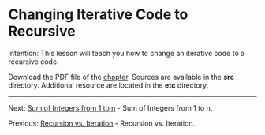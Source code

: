 # Changing Iterative Code to Recursive

Intention: This lesson will teach you how to change an iterative code to a recursive code.

Download the PDF file of the [chapter](chapter_10.pdf). Sources are available in the <b>src</b> directory. 
Additional resource are located in the <b>etc</b> directory.

<hr>

Next: [Sum of Integers from 1 to n](chapter_11.md "Sum of Integers from 1 to n") - Sum of Integers from 1 to n.

Previous: [Recursion vs. Iteration](chapter_9.md "Recursion vs. Iteration") - Recursion vs. Iteration.